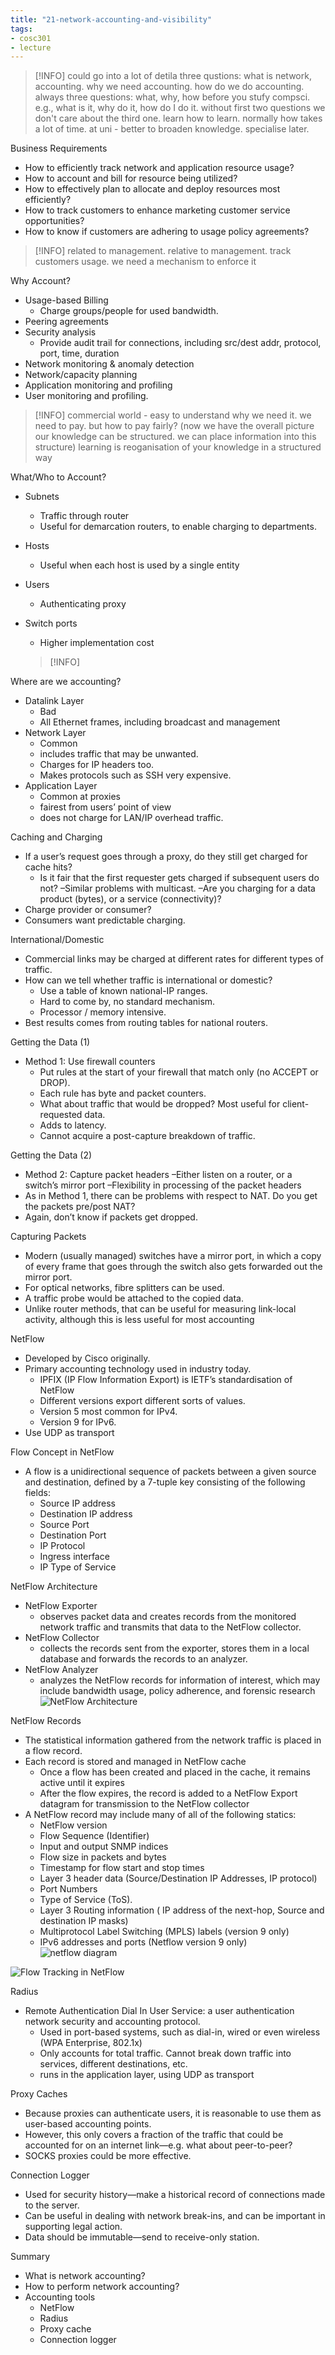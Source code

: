 ```yaml
---
title: "21-network-accounting-and-visibility"
tags: 
- cosc301
- lecture
---
```


> [!INFO] could go into a lot of detila
> three qustions: what is network, accounting. why we need accounting. how do we do accounting.
> always three questions: what, why, how
> before you stufy compsci. e.g., what is it, why do it, how do I do it. without first two questions we don't care about the third one. 
> learn how to learn. normally how takes a lot of time. 
> at uni - better to broaden knowledge. specialise later.  

Business Requirements 
- How to efficiently track network and application resource usage? 
- How to account and bill for resource being utilized? 
- How to effectively plan to allocate and deploy resources most efficiently? 
- How to track customers to enhance marketing customer service opportunities? 
- How to know if customers are adhering to usage policy agreements?

> [!INFO] related to management. relative to management. 
> track customers usage. 
> we need a mechanism to enforce it

Why Account? 
- Usage-based Billing 
	- Charge groups/people for used bandwidth. 
- Peering agreements 
- Security analysis 
	- Provide audit trail for connections, including src/dest addr, protocol, port, time, duration 
- Network monitoring & anomaly detection 
- Network/capacity planning 
- Application monitoring and profiling 
- User monitoring and profiling.

> [!INFO] commercial world - easy to understand why we need it. 
> we need to pay. but how to pay fairly?
> (now we have the overall picture our knowledge can be structured. we can place information into this structure)
> learning is reoganisation of your knowledge in a structured way

What/Who to Account? 
- Subnets 
	- Traffic through router 
	- Useful for demarcation routers, to enable charging to departments. 
- Hosts 
	- Useful when each host is used by a single entity 
- Users 
	- Authenticating proxy 
- Switch ports 
	- Higher implementation cost
	
	> [!INFO] 

Where are we accounting? 
- Datalink Layer 
	- Bad 
	- All Ethernet frames, including broadcast and management 
- Network Layer 
	- Common 
	- includes traffic that may be unwanted. 
	- Charges for IP headers too. 
	- Makes protocols such as SSH very expensive. 
- Application Layer 
	- Common at proxies 
	- fairest from users’ point of view 
	- does not charge for LAN/IP overhead traffic.

Caching and Charging 
- If a user’s request goes through a proxy, do they still get charged for cache hits? 
	- Is it fair that the first requester gets charged if subsequent users do not? –Similar problems with multicast. –Are you charging for a data product (bytes), or a service (connectivity)? 
- Charge provider or consumer? 
- Consumers want predictable charging.

International/Domestic 
- Commercial links may be charged at different rates for different types of traffic. 
- How can we tell whether traffic is international or domestic? 
	- Use a table of known national-IP ranges. 
	- Hard to come by, no standard mechanism. 
	- Processor / memory intensive. 
- Best results comes from routing tables for national routers.

Getting the Data (1) 
- Method 1: Use firewall counters 
	- Put rules at the start of your firewall that match only (no ACCEPT or DROP). 
	- Each rule has byte and packet counters. 
	- What about traffic that would be dropped? Most useful for client-requested data. 
	- Adds to latency. 
	- Cannot acquire a post-capture breakdown of traffic.

Getting the Data (2) 
- Method 2: Capture packet headers –Either listen on a router, or a switch’s mirror port –Flexibility in processing of the packet headers 
- As in Method 1, there can be problems with respect to NAT. Do you get the packets pre/post NAT? 
- Again, don’t know if packets get dropped.

Capturing Packets 
- Modern (usually managed) switches have a mirror port, in which a copy of every frame that goes through the switch also gets forwarded out the mirror port. 
- For optical networks, fibre splitters can be used. 
- A traffic probe would be attached to the copied data. 
- Unlike router methods, that can be useful for measuring link-local activity, although this is less useful for most accounting

NetFlow 
- Developed by Cisco originally. 
- Primary accounting technology used in industry today. 
	- IPFIX (IP Flow Information Export) is IETF’s standardisation of NetFlow 
	- Different versions export different sorts of values. 
	- Version 5 most common for IPv4. 
	- Version 9 for IPv6. 
- Use UDP as transport

Flow Concept in NetFlow 
- A flow is a unidirectional sequence of packets between a given source and destination, defined by a 7-tuple key consisting of the following fields: 
	- Source IP address 
	- Destination IP address 
	- Source Port 
	- Destination Port 
	- IP Protocol 
	- Ingress interface 
	- IP Type of Service

NetFlow Architecture 
- NetFlow Exporter 
	- observes packet data and creates records from the monitored network traffic and transmits that data to the NetFlow collector. 
- NetFlow Collector 
	- collects the records sent from the exporter, stores them in a local database and forwards the records to an analyzer. 
- NetFlow Analyzer 
	- analyzes the NetFlow records for information of interest, which may include bandwidth usage, policy adherence, and forensic research
![NetFlow Architecture](https://i.imgur.com/Ft2ufcK.png)

NetFlow Records 
- The statistical information gathered from the network traffic is placed in a flow record. 
- Each record is stored and managed in NetFlow cache 
	- Once a flow has been created and placed in the cache, it remains active until it expires 
	- After the flow expires, the record is added to a NetFlow Export datagram for transmission to the NetFlow collector 
- A NetFlow record may include many of all of the following statics: 
	- NetFlow version 
	- Flow Sequence (Identifier) 
	- Input and output SNMP indices 
	- Flow size in packets and bytes 
	- Timestamp for flow start and stop times 
	- Layer 3 header data (Source/Destination IP Addresses, IP protocol) 
	- Port Numbers 
	- Type of Service (ToS). 
	- Layer 3 Routing information ( IP address of the next-hop, Source and destination IP masks) 
	- Multiprotocol Label Switching (MPLS) labels (version 9 only) 
	- IPv6 addresses and ports (Netflow version 9 only)
![netflow diagram](https://i.imgur.com/f0CK1BC.png)

![Flow Tracking in NetFlow](https://i.imgur.com/dFb17fh.png)

Radius 
- Remote Authentication Dial In User Service: a user authentication network security and accounting protocol. 
	- Used in port-based systems, such as dial-in, wired or even wireless (WPA Enterprise, 802.1x) 
	- Only accounts for total traffic. Cannot break down traffic into services, different destinations, etc. 
	- runs in the application layer, using UDP as transport

Proxy Caches 
- Because proxies can authenticate users, it is reasonable to use them as user-based accounting points. 
- However, this only covers a fraction of the traffic that could be accounted for on an internet link—e.g. what about peer-to-peer? 
- SOCKS proxies could be more effective.

Connection Logger 
- Used for security history—make a historical record of connections made to the server. 
- Can be useful in dealing with network break-ins, and can be important in supporting legal action. 
- Data should be immutable—send to receive-only station.

Summary 
- What is network accounting? 
- How to perform network accounting? 
- Accounting tools 
	- NetFlow 
	- Radius 
	- Proxy cache 
	- Connection logger